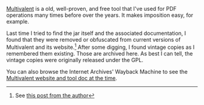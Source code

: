 [Multivalent][] is a old, well-proven, and free tool that I've used for PDF
operations many times before over the years.  It makes imposition easy, for
example.

Last time I tried to find the jar itself and the associated documentation, I
found that they were removed or obfuscated from current versions of Multivalent
and its website.[^1]  After some digging, I found vintage copies as I
remembered them existing.  Those are archived here.  As best I can tell, the
vintage copies were originally released under the GPL.

You can also browse the Internet Archives' Wayback Machine to see the
[Multivalent website and tool doc at the time][wayback].


[^1]: See [this post from the author](https://sourceforge.net/p/multivalent/discussion/252478/thread/e7850c31/)


[Multivalent]: http://multivalent.sourceforge.net
[wayback]: http://web.archive.org/web/20060115063350/http://multivalent.sourceforge.net/Tools/index.html
